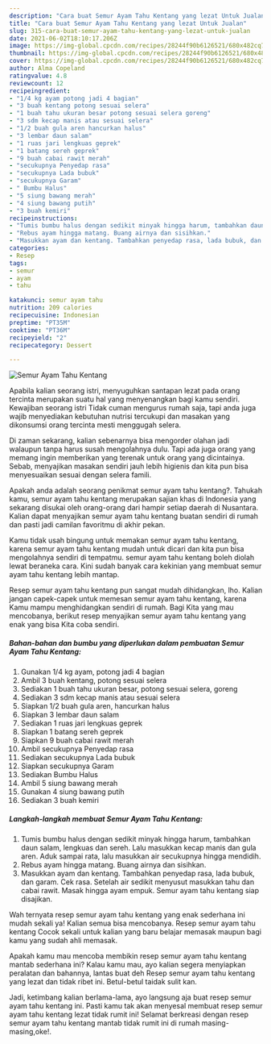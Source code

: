 ```yaml
---
description: "Cara buat Semur Ayam Tahu Kentang yang lezat Untuk Jualan"
title: "Cara buat Semur Ayam Tahu Kentang yang lezat Untuk Jualan"
slug: 315-cara-buat-semur-ayam-tahu-kentang-yang-lezat-untuk-jualan
date: 2021-06-02T18:10:17.206Z
image: https://img-global.cpcdn.com/recipes/28244f90b6126521/680x482cq70/semur-ayam-tahu-kentang-foto-resep-utama.jpg
thumbnail: https://img-global.cpcdn.com/recipes/28244f90b6126521/680x482cq70/semur-ayam-tahu-kentang-foto-resep-utama.jpg
cover: https://img-global.cpcdn.com/recipes/28244f90b6126521/680x482cq70/semur-ayam-tahu-kentang-foto-resep-utama.jpg
author: Alma Copeland
ratingvalue: 4.8
reviewcount: 12
recipeingredient:
- "1/4 kg ayam potong jadi 4 bagian"
- "3 buah kentang potong sesuai selera"
- "1 buah tahu ukuran besar potong sesuai selera goreng"
- "3 sdm kecap manis atau sesuai selera"
- "1/2 buah gula aren hancurkan halus"
- "3 lembar daun salam"
- "1 ruas jari lengkuas geprek"
- "1 batang sereh geprek"
- "9 buah cabai rawit merah"
- "secukupnya Penyedap rasa"
- "secukupnya Lada bubuk"
- "secukupnya Garam"
- " Bumbu Halus"
- "5 siung bawang merah"
- "4 siung bawang putih"
- "3 buah kemiri"
recipeinstructions:
- "Tumis bumbu halus dengan sedikit minyak hingga harum, tambahkan daun salam, lengkuas dan sereh. Lalu masukkan kecap manis dan gula aren. Aduk sampai rata, lalu masukkan air secukupnya hingga mendidih."
- "Rebus ayam hingga matang. Buang airnya dan sisihkan."
- "Masukkan ayam dan kentang. Tambahkan penyedap rasa, lada bubuk, dan garam. Cek rasa. Setelah air sedikit menyusut masukkan tahu dan cabai rawit. Masak hingga ayam empuk. Semur ayam tahu kentang siap disajikan."
categories:
- Resep
tags:
- semur
- ayam
- tahu

katakunci: semur ayam tahu 
nutrition: 209 calories
recipecuisine: Indonesian
preptime: "PT35M"
cooktime: "PT36M"
recipeyield: "2"
recipecategory: Dessert

---
```



![Semur Ayam Tahu Kentang](https://img-global.cpcdn.com/recipes/28244f90b6126521/680x482cq70/semur-ayam-tahu-kentang-foto-resep-utama.jpg)

Apabila kalian seorang istri, menyuguhkan santapan lezat pada orang tercinta merupakan suatu hal yang menyenangkan bagi kamu sendiri. Kewajiban seorang istri Tidak cuman mengurus rumah saja, tapi anda juga wajib menyediakan kebutuhan nutrisi tercukupi dan masakan yang dikonsumsi orang tercinta mesti menggugah selera.

Di zaman  sekarang, kalian sebenarnya bisa mengorder olahan jadi walaupun tanpa harus susah mengolahnya dulu. Tapi ada juga orang yang memang ingin memberikan yang terenak untuk orang yang dicintainya. Sebab, menyajikan masakan sendiri jauh lebih higienis dan kita pun bisa menyesuaikan sesuai dengan selera famili. 



Apakah anda adalah seorang penikmat semur ayam tahu kentang?. Tahukah kamu, semur ayam tahu kentang merupakan sajian khas di Indonesia yang sekarang disukai oleh orang-orang dari hampir setiap daerah di Nusantara. Kalian dapat menyajikan semur ayam tahu kentang buatan sendiri di rumah dan pasti jadi camilan favoritmu di akhir pekan.

Kamu tidak usah bingung untuk memakan semur ayam tahu kentang, karena semur ayam tahu kentang mudah untuk dicari dan kita pun bisa mengolahnya sendiri di tempatmu. semur ayam tahu kentang boleh diolah lewat beraneka cara. Kini sudah banyak cara kekinian yang membuat semur ayam tahu kentang lebih mantap.

Resep semur ayam tahu kentang pun sangat mudah dihidangkan, lho. Kalian jangan capek-capek untuk memesan semur ayam tahu kentang, karena Kamu mampu menghidangkan sendiri di rumah. Bagi Kita yang mau mencobanya, berikut resep menyajikan semur ayam tahu kentang yang enak yang bisa Kita coba sendiri.

<!--inarticleads1-->

##### Bahan-bahan dan bumbu yang diperlukan dalam pembuatan Semur Ayam Tahu Kentang:

1. Gunakan 1/4 kg ayam, potong jadi 4 bagian
1. Ambil 3 buah kentang, potong sesuai selera
1. Sediakan 1 buah tahu ukuran besar, potong sesuai selera, goreng
1. Sediakan 3 sdm kecap manis atau sesuai selera
1. Siapkan 1/2 buah gula aren, hancurkan halus
1. Siapkan 3 lembar daun salam
1. Sediakan 1 ruas jari lengkuas geprek
1. Siapkan 1 batang sereh geprek
1. Siapkan 9 buah cabai rawit merah
1. Ambil secukupnya Penyedap rasa
1. Sediakan secukupnya Lada bubuk
1. Siapkan secukupnya Garam
1. Sediakan  Bumbu Halus
1. Ambil 5 siung bawang merah
1. Gunakan 4 siung bawang putih
1. Sediakan 3 buah kemiri




<!--inarticleads2-->

##### Langkah-langkah membuat Semur Ayam Tahu Kentang:

1. Tumis bumbu halus dengan sedikit minyak hingga harum, tambahkan daun salam, lengkuas dan sereh. Lalu masukkan kecap manis dan gula aren. Aduk sampai rata, lalu masukkan air secukupnya hingga mendidih.
1. Rebus ayam hingga matang. Buang airnya dan sisihkan.
1. Masukkan ayam dan kentang. Tambahkan penyedap rasa, lada bubuk, dan garam. Cek rasa. Setelah air sedikit menyusut masukkan tahu dan cabai rawit. Masak hingga ayam empuk. Semur ayam tahu kentang siap disajikan.




Wah ternyata resep semur ayam tahu kentang yang enak sederhana ini mudah sekali ya! Kalian semua bisa mencobanya. Resep semur ayam tahu kentang Cocok sekali untuk kalian yang baru belajar memasak maupun bagi kamu yang sudah ahli memasak.

Apakah kamu mau mencoba membikin resep semur ayam tahu kentang mantab sederhana ini? Kalau kamu mau, ayo kalian segera menyiapkan peralatan dan bahannya, lantas buat deh Resep semur ayam tahu kentang yang lezat dan tidak ribet ini. Betul-betul taidak sulit kan. 

Jadi, ketimbang kalian berlama-lama, ayo langsung aja buat resep semur ayam tahu kentang ini. Pasti kamu tak akan menyesal membuat resep semur ayam tahu kentang lezat tidak rumit ini! Selamat berkreasi dengan resep semur ayam tahu kentang mantab tidak rumit ini di rumah masing-masing,oke!.

